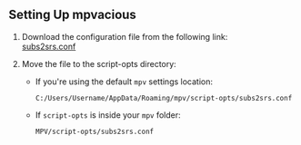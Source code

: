 ## Setting Up mpvacious

1. Download the configuration file from the following link:  
   [subs2srs.conf](https://github.com/BrenoAqua/Senren/blob/main/mpvacious/subs2srs.conf)

2. Move the file to the script-opts directory:

   - If you're using the default `mpv` settings location:  
     ```
     C:/Users/Username/AppData/Roaming/mpv/script-opts/subs2srs.conf
     ```

   - If `script-opts` is inside your `mpv` folder:  
     ```
     MPV/script-opts/subs2srs.conf
     ```
